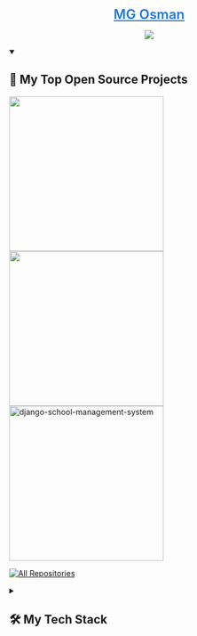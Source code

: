 <p align="center">
  <a style="font-size:1.5rem; font-weight:600; color:#2076DA;" href="https://mg-osman.github.io/Portfolio/">
    MG Osman</a>
</p>

<p align="center">
  <!-- Typing SVG by Snowby666 - https://github.com/snowby666/readme-typing-svg -->
    <img src="https://readme-typing-svg.demolab.com/?lines=MG+Osman%2C+22%20LDN%20based;Script%20Enjoyer;%20Always%20learning%20new%20things&font=Fira%20Code¢er=true&width=440&height=45&color=2076DA&vCenter=true&pause=1000&size=22" />
</p>


<details open> 
  <summary><h2>📘 My Top Open Source Projects</h2></summary>

  <!-- Repo info cards - https://github.com/anuraghazra/github-readme-stats -->
  <!-- Small repo cards (fork) - https://github.com/DenverCoder1/github-readme-stats -->
  <p align="left">
   <a href="https://github.com/MG-Osman/MG-Visualizer"><img width="278" src="https://denvercoder1-github-readme-stats.vercel.app/api/pin/?username=mg-osman&repo=MG-Visualizer&theme=react&bg_color=1F222E&title_color=F85D7F&hide_border=true&icon_color=F8D866&show_icons=false"%20alt="MG-Visualizer"></a>
    <a href="https://github.com/MG-Osman/ytdlpGUI"><img width="278" src="https://denvercoder1-github-readme-stats.vercel.app/api/pin/?username=mg-osman&repo=ytdlpGUI&theme=react&bg_color=1F222E&title_color=F85D7F&hide_border=true&icon_color=F8D866&show_icons=false"%20alt="Django-OpenCV-Video-Streaming"></a>
    <a href="https://github.com/MG-Osman/ArduinoSafe"><img width="278" src="https://denvercoder1-github-readme-stats.vercel.app/api/pin/?username=mg-osman&repo=ArduinoSafe&theme=react&bg_color=1F222E&title_color=F85D7F&hide_border=true&icon_color=F8D866&show_icons=false" alt="django-school-management-system"></a>

  </p>

  <a href="https://github.com/mg-osman?tab=repositories"><img alt="All Repositories" title="All Repositories" src="https://custom-icon-badges.demolab.com/badge/-Click%20Here%20For%20All%20My%20Repos-1F222E?style=for-the-badge&logoColor=white&logo=repo"/></a>
</details>


<details> 
  <summary><h2>🛠 My Tech Stack</h2></summary>
  <!-- Some badges are from https://github.com/Ileriayo/markdown-badges -->

  <h3>👨‍💻 Programming Languages</h3>
 <p>
      <a href="https://github.com/search?q=user%3Amg-osman+language%3Acss"><img alt="CSS" src="https://img.shields.io/badge/CSS-1572B6.svg?logo=css3&logoColor=white"></a>
      <a href="https://github.com/search?q=user%3Amg-osman+language%3Ahtml"><img alt="HTML" src="https://img.shields.io/badge/HTML-E34F26.svg?logo=html5&logoColor=white"></a>
      <a href="https://github.com/search?q=user%3Amg-osman+language%3Ajavascript"><img alt="JavaScript" src="https://img.shields.io/badge/JavaScript-F7DF1E.svg?logo=javascript&logoColor=white"></a>
      <a href="https://github.com/search?q=user%3Amg-osman+language%3Apython"><img alt="Python" src="https://img.shields.io/badge/Python-14354C.svg?logo=python&logoColor=white"></a>
      <a href="https://github.com/search?q=user%3Amg-osman+language%3AC"><img alt="C++" src="https://img.shields.io/badge/C++-%2300599C.svg?logo=c%2B%2B&logoColor=white"></a>
</p>


 

<details> 
  <summary><h2>📊 Github Stats and Activity</h2></summary>

  <h3>🔥 Streak Stats</h3>

  <!-- GitHub Readme Streak Stats - https://github.com/DenverCoder1/github-readme-streak-stats -->
  <p>
    <a href="#">
      <img title="🔥"src="https://streak-stats.demolab.com/?user=mg-osman&theme=monokai-metallian&hide_border=true"/>
    </a>

  
